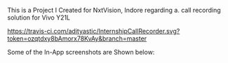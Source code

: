 This is a Project I Created for NxtVision, Indore regarding a. call recording solution for Vivo Y21L

https://travis-ci.com/adityastic/InternshipCallRecorder.svg?token=ozqtdxy8bAmorx78KvAy&branch=master

Some of the In-App screenshots are Shown below:
